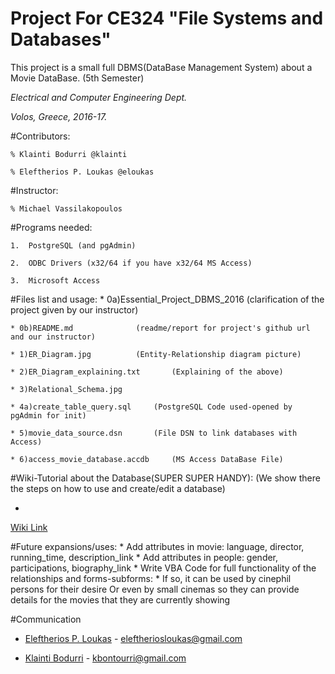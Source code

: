 # Project For CE324 "File Systems and Databases" 

This project is a small full DBMS(DataBase Management System) about a
Movie DataBase. (5th Semester)

_Electrical and Computer Engineering Dept._

_Volos, Greece, 2016-17._



#Contributors:

	% Klainti Bodurri @klainti
	
	% Eleftherios P. Loukas @eloukas

#Instructor: 

	% Michael Vassilakopoulos



#Programs needed:

	1.  PostgreSQL (and pgAdmin)

	2.  ODBC Drivers (x32/64 if you have x32/64 MS Access)

	3.  Microsoft Access

#Files list and usage:
	* 0a)Essential_Project_DBMS_2016	(clarification of the project given by our instructor)
	
	* 0b)README.md				(readme/report for project's github url and our instructor)
	
	* 1)ER_Diagram.jpg 			(Entity-Relationship diagram picture)
	
	* 2)ER_Diagram_explaining.txt		(Explaining of the above)
	
	* 3)Relational_Schema.jpg		
	
	* 4a)create_table_query.sql		(PostgreSQL Code used-opened by pgAdmin for init)
	
	* 5)movie_data_source.dsn 		(File DSN to link databases with Access)
	
	* 6)access_movie_database.accdb 	(MS Access DataBase File)
	
#Wiki-Tutorial about the Database(SUPER SUPER HANDY):
(We show there the steps on how to use and create/edit a database)

* 
[Wiki Link](https://github.com/Klainti/Movie-Database/wiki/Database-Setup)

#Future expansions/uses:
	* Add attributes in movie: language, director, running_time, description_link
	* Add attributes in people: gender, participations, biography_link
	* Write VBA Code for full functionality of the relationships and forms-subforms:
	* If so, it can be used by cinephil persons for their desire
	Or even by small cinemas so they can provide details for the movies that they are currently showing
	
#Communication
* [Eleftherios P. Loukas](https://github.com/eloukas) - eleftheriosloukas@gmail.com

* [Klainti Bodurri](https://github.com/klainti) - kbontourri@gmail.com
	
	
	

